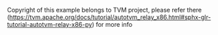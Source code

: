 Copyright of this example belongs to TVM project, please refer there (https://tvm.apache.org/docs/tutorial/autotvm_relay_x86.html#sphx-glr-tutorial-autotvm-relay-x86-py) for more info
